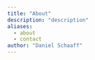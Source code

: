 ```yaml
---
title: "About"
description: "description"
aliases:
  - about
  - contact
author: "Daniel Schaaff"
---
```


